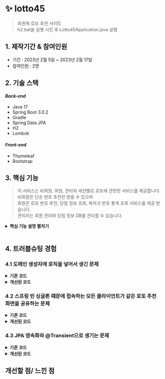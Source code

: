 # :sparkles: lotto45
> 회원제 로또 추천 사이트 </br>
> h2.bat을 실행 시킨 후 Lotto45Application.java 실행  

## 1. 제작기간 & 참여인원
- 기간 : 2023년 2월 5일 ~ 2023년 2월 17일
- 참여인원 : 2명

## 2. 기술 스택
#### *Back-end*
  - Java 17
  - Spring Boot 3.0.2
  - Gradle
  - Spring Data JPA
  - H2
  - Lombok
#### *Front-end*
  - Thymeleaf
  - Bootstrap
  
## 3. 핵심 기능
> 이 서비스는 비회원, 회원, 관리자 세션별로 로또에 관련한 서비스를 제공합니다.</br>
> 비회원은 단순 번호 추천만 받을 수 있으며</br>
> 회원은 로또 번호 추천, 당첨 정보 조회, 북마크 번호 통계 조회 서비스를 제공 받습니다.</br>
> 관리자는 회원 관리와 당첨 정보 DB를 관리할 수 있습니다.</br>

<details>
<summary><b>핵심 기능 설명 펼치기</b></summary>
<div markdown="1">

### 3.1 전체 흐름
![](https://github.com/geomusteel/lotto45/blob/main/image/%ED%9D%90%EB%A6%84%EB%8F%84.png)
  
  
### 3.2 다중 세션의 구현
- 3개의 인터셉터를 통해 requset 요청을 Interceptor 합니다. :pushpin: [코드 링크](https://github.com/geomusteel/lotto45/blob/main/src/main/java/lotto45/lotto45/web/interceptor/LoginMemberInterceptor.java)
  - 관리자는 이중 비밀번호 로그인으로 구현하였기 때문에 두 개의 세션 및 인터셉터를 필요로 합니다.
- Interceptor 순서는 회원 세션 -> 관리자 1차 세션 -> 관리자 2차 세션 순으로 진행됩니다.
![](https://github.com/geomusteel/lotto45/blob/main/image/WebConfig.png)
- 세션은 HomeController와 LoginController 에서 체크한 후 해당 세션에 알맞은 페이지로 연결해 줍니다.
![](https://github.com/geomusteel/lotto45/blob/main/image/HomeController.png)


### 3.3 백엔드에서의 API 호출 및 Mapping
- RestTemplate와 ObjectMapper을 활용해 백엔드 단에서 API를 호출하고 도메인에 매핑하는 기능입니다.
- 코드 부분 (SearchAPIController)

### 3.4 회원가입 입력 검증 기능
- Controller 단에서 두 가지 글로벌 에러를 검증합니다.
- 코드 부분 (MemberController)
- MemberDTO에 validation 어노테이션을 넣어 회원가입 입력 검증을 수행합니다.
- 코드 부분 (MemberDTO)
  
### 3.5 순수 백엔드로 구현한 북마크
- Thymeleaf를 활용해 List<Lotto> 를 순회하면서 인덱스마다 도메인 필드의 bookmark를 매핑합니다. 
- 코드 부분 (lottoNumberPlus)
- Controller에서 Post로 받아온 LottoMemberForm 객체에서 북마크 정보를 추출해 따로 저장하고 있는 큐에 반영합니다.
- 코드 부분 (LottoNumberController)
</details>
</br>

## 4. 트러블슈팅 경험
### 4.1 도메인 생성자에 로직을 넣어서 생긴 문제

<details>
<summary><b>기존 코드</b></summary>
<div markdown="1">
- 내용
</div>
</details>

<details>
<summary><b>개선된 코드</b></summary>
<div markdown="1">
- 내용
</div>
</details>

### 4.2 스프링 빈 싱글톤 때문에 접속하는 모든 클라이언트가 같은 로또 추천 화면을 공유하는 문제

<details>
<summary><b>기존 코드</b></summary>
<div markdown="1">
- 내용
</div>
</details>

<details>
<summary><b>개선된 코드</b></summary>
<div markdown="1">
- 내용
</div>
</details>

### 4.3 JPA 영속화와 @Transient으로 생기는 문제

<details>
<summary><b>기존 코드</b></summary>
<div markdown="1">
- 내용
</div>
</details>

<details>
<summary><b>개선된 코드</b></summary>
<div markdown="1">
- 내용
</div>
</details>

## 개선할 점/ 느낀 점

